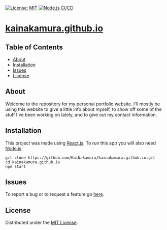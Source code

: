 [![License: MIT](https://img.shields.io/badge/License-MIT-brightgreen.svg)](https://github.com/KaiNakamura/kainakamura.github.io/blob/master/LICENSE)
[![Node.js CI/CD](https://github.com/KaiNakamura/kainakamura.github.io/actions/workflows/node.js.yml/badge.svg)](https://github.com/KaiNakamura/kainakamura.github.io/actions/workflows/node.js.yml)

# [kainakamura.github.io](https://kainakamura.github.io)

## Table of Contents

* [About](#about)
* [Installation](#installation)
* [Issues](#issues)
* [License](#license)

## About

Welcome to the repository for my personal portfolio website. I'll mostly be using this website to give a little info about myself, to show off some of the stuff I've been working on lately, and to give out my contact information.

## Installation

This project was made using [React.js](https://reactjs.org). To run this app you will also need [Node.js](https://nodejs.org).

```
git clone https://github.com/KaiNakamura/kainakamura.github.io.git
cd kainakamura.github.io
npm start
```

## Issues

To report a bug or to request a feature go [here](https://github.com/KaiNakamura/kainakamura.github.io/issues).

## License

Distributed under the [MIT License](https://github.com/KaiNakamura/kainakamura.github.io/blob/master/LICENSE).
